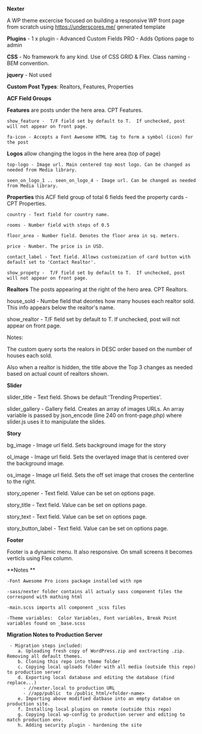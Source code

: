 **Nexter**

  A WP theme excercise focused on building a responsive WP front page from scratch using https://underscores.me/ generated template
  
  **Plugins** - 1 x plugin - Advanced Custom Fields PRO - Adds Options page to admin 
  
  **CSS** - No framework fo any kind. Use of CSS GRID & Flex. Class naming - BEM convention.
  
  **jquery** - Not used
  
  **Custom Post Types**:  Realtors, Features, Properties
  
  **ACF Field Groups**
          
  **Features** are posts under the here area. CPT Features.
  
    show_feature -  T/F field set by default to T.  If unchecked, post will not appear on front page. 
    
    fa-icon - Accepts a Font Awesome HTML tag to form a symbol (icon) for the post
        
  **Logos** allow changing the logos in the here area (top of page)
  
    top-logo - Image url. Main centered top most logo. Can be changed as needed from Media library.
    
    seen_on_logo_1 .. seen_on_logo_4 - Image url. Can be changed as needed from Media library.
  
  **Properties** this ACF field group of total 6 fields feed the property cards - CPT Properties. 
  
    country - Text field for country name.
    
    rooms - Number field with steps of 0.5
    
    floor_area - Number field. Denotes the floor area in sq. meters.
    
    price - Number. The price is in USD.
    
    contact_label - Text field. Allows customization of card button with default set to 'Contact Realtor'.
    
    show_propety -  T/F field set by default to T.  If unchecked, post will not appear on front page. 
  
  **Realtors** The posts appearing at the right of the hero area. CPT Realtors.
  
  house_sold - Numbe field that deontes how many houses each realtor sold. This info appears below the realtor's name.
  
  show_realtor - T/F field set by default to T.  If unchecked, post will not appear on front page. 
  
  Notes:
  
  The custom query sorts the realors in DESC order based on the number of houses each sold.
  
  Also when a realtor is hidden, the title above the Top 3 changes as needed based on actual count of realtors shown.
  
  **Slider**
  
  slider_title  - Text field. Shows be default 'Trending Properties'.
  
  slider_gallery - Gallery field. Creates an array of images URLs. 
  An array variable is passed by json_encode (line 240 on front-page.php) where slider.js uses it to manipulate the slides.
  
  **Story**
  
  bg_image - Image url field. Sets background image for the story
  
  ol_image - Image url field. Sets the overlayed image that is centered over the background image.
  
  os_image - Image url field. Sets the off set image that croses the centerline to the right.
  
  story_opener - Text field. Value can be set on options page.
  
  story_title - Text field. Value can be set on options page.
  
  story_text - Text field. Value can be set on options page.
   
  story_button_label - Text field. Value can be set on options page.
  
  **Footer**
  
  Footer is a dynamic menu. It also responsive. On small screens it becomes verticls using Flex column.
  
  
  **Notes **
  
    -Font Awesome Pro icons package installed with npm

    -sass/nexter folder contains all actualy sass component files the correspond with mathing html

    -main.scss imports all component _scss files

    -Theme variables:  Color Variables, Font variables, Break Point variables found on _base.scss
    
  **Migration Notes to Production Server**

     - Migration steps included:
        a. Uploading fresh copy of WordPress.zip and exctracting .zip. Removing all default themes.
        b. Cloning this repo into theme folder
        c. Copying local uploads folder with all media (outside this repo) to production server
        d. Exporting local database and editing the database (find replace...)
          - //nexter.local to production URL
          - //app/public  to /public_html/<folder-name>
        e. Importing above modified datbase into an empty databse on production site.
        f. Installing local plugins on remote (outside this repo)
        g. Copying local wp-config to production server and editing to match production env.
        h. Adding security plugin - hardening the site
        
  
  
  
  
  
   
   
  
  
  
  
